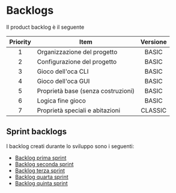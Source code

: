 # Backlogs
Il product backlog è il seguente

| Priority | Item | Versione |
| :---: | --- | :---: |
| 1 | Organizzazione del progetto | BASIC |
| 2 | Configurazione del progetto | BASIC |
| 3 | Gioco dell'oca CLI | BASIC |
| 4 | Gioco dell'oca GUI | BASIC |
| 5 | Proprietà base (senza costruzioni) | BASIC |
| 6 | Logica fine gioco | BASIC |
| 7 | Proprietà speciali e abitazioni | CLASSIC |  

## Sprint backlogs
I backlog creati durante lo sviluppo sono i seguenti:
- [Backlog prima sprint](first-sprint.md)
- [Backlog seconda sprint](/second-sprint.md)
- [Backlog terza sprint](/third-sprint.md)
- [Backlog quarta sprint](/fourth-sprint.md)
- [Backlog quinta sprint](/fifth-sprint.md)
